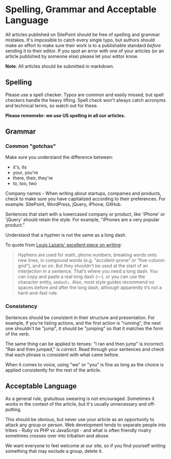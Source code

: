 # Spelling, Grammar and Acceptable Language

All articles published on SitePoint should be free of spelling and grammar mistakes. It's impossible to catch every single typo, but authors should make an effort to make sure their work is to a publishable standard _before_ sending it to their editor. If you spot an error with one of your articles (or an article published by someone else) please let your editor know.

**Note**: All articles should be submitted in markdown.

## Spelling

Please use a spell checker. Typos are common and easily missed, but spell checkers handle the heavy lifting. Spell check won't always catch acronyms and technical terms, so watch out for these.

**Please rememebr: we use US spelling in all our articles.**

## Grammar

### Common "gotchas"

Make sure you understand the difference between:

- it's, its
- your, you're
- there, their, they're
- to, too, two

Company names - When writing about startups, companies and products, check to make sure you have capitalized according to their preferences. For example: SitePoint, WordPress, jQuery, iPhone, GitHub.

Sentences that start with a lowercased company or product, like 'iPhone' or 'jQuery' should retain the style. For example, "iPhones are a very popular product."

Understand that a hyphen is not the same as a long dash.

To quote from [Louis Lazaris' excellent piece on writing](http://www.impressivewebs.com/how-to-write-great-web-development-articles-tutorials/):

>Hyphens are used for math, phone numbers, breaking words onto new lines, in compound words (e.g. “accident-prone” or “five-column grid”), and so on. But they shouldn’t be used at the start of an interjection in a sentence. That’s where you need a long dash. You can copy and paste a real long dash (—), or you can use the character entity, `&mdash;`. Also, most style guides recommend no spaces before and after the long dash, although apparently it’s not a hard-and-fast rule.

### Consistency

Sentences should be consistent in their structure and presentation. For example, if you're listing actions, and the first action is "running", the next one shouldn't be "jump", it should be "jumping" so that it matches the form of the verb.

The same thing can be applied to tenses: "I ran and then jump" is incorrect. "Ran and then jumped," is correct. Read through your sentences and check that each phrase is consistent with what came before.

When it comes to voice, using "we" or "you" is fine as long as the choice is applied consistently for the rest of the article.

## Acceptable Language

As a general rule, gratuitous swearing is not encouraged. Sometimes it works in the context of the article, but it's usually unnecessary and off-putting.

This should be obvious, but never use your article as an opportunity to attack any group or person. Web development tends to separate people into tribes - Ruby vs PHP vs JavaScript - and what is often friendly rivalry sometimes crosses over into tribalism and abuse.

We want everyone to feel welcome at our site, so if you find yourself writing something that may exclude a group, delete it.